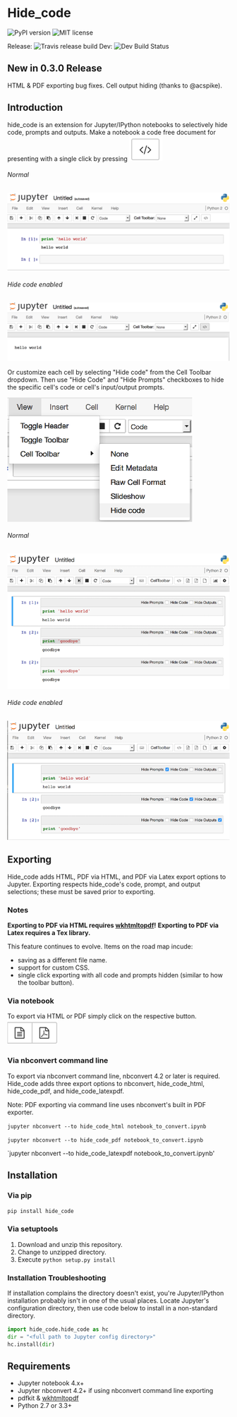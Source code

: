 # Hide_code
![PyPI version](https://badge.fury.io/py/hide_code.svg) ![MIT license](https://img.shields.io/github/license/mashape/apistatus.svg) 

Release: ![Travis release build](https://travis-ci.org/kirbs-/hide_code.svg?branch=master) Dev: ![Dev Build Status](https://travis-ci.org/kirbs-/hide_code.svg?branch=dev)

## New in 0.3.0 Release
HTML & PDF exporting bug fixes.
Cell output hiding (thanks to @acspike).

## Introduction
hide_code is an extension for Jupyter/IPython notebooks to selectively hide code, prompts and outputs. Make a notebook a code free document for presenting with a single click by pressing ![hide_code toggle](/images/button.png)

###### Normal
![image1.1](/images/1.1.png)

###### Hide code enabled
![image1.2](/images/1.2.png)

Or customize each cell by selecting "Hide code" from the Cell Toolbar dropdown. Then use "Hide Code" and "Hide Prompts" checkboxes to hide the specific cell's code or cell's input/output prompts.

![image2](/images/2.png)

###### Normal
![image3.1](/images/3.1.png)

###### Hide code enabled
![image3.2](/images/3.2.png)

## Exporting
Hide_code adds HTML, PDF via HTML, and PDF via Latex export options to Jupyter. Exporting respects hide_code's code, prompt, and output selections; these must be saved prior to exporting. 

### Notes
**Exporting to PDF via HTML requires [wkhtmltopdf](http://wkhtmltopdf.org/)!** 
**Exporting to PDF via Latex requires a Tex library.**

This feature continues to evolve. Items on the road map incude:
* saving as a different file name.
* support for custom CSS.
* single click exporting with all code and prompts hidden (similar to how the toolbar button).

### Via notebook
To export via HTML or PDF simply click on the respective button.
![image4.1](/images/4.1.png)

### Via nbconvert command line
To export via nbconvert command line, nbconvert 4.2 or later is required. Hide_code adds three export options to nbconvert, hide_code_html, hide_code_pdf, and hide_code_latexpdf. 

Note: PDF exporting via command line uses nbconvert's built in PDF exporter.

`jupyter nbconvert --to hide_code_html notebook_to_convert.ipynb`

`jupyter nbconvert --to hide_code_pdf notebook_to_convert.ipynb`

`jupyter nbconvert --to hide_code_latexpdf notebook_to_convert.ipynb'


## Installation
### Via pip
`pip install hide_code`

### Via setuptools
1. Download and unzip this repository. 
2. Change to unzipped directory.
3. Execute ```python setup.py install```

### Installation Troubleshooting
If installation complains the directory doesn't exist, you're Jupyter/IPython installation probably isn't in one of the usual places. Locate Jupyter's configuration directory, then use code below to install in a non-standard directory.
```python
import hide_code.hide_code as hc
dir = "<full path to Jupyter config directory>"
hc.install(dir)
```

## Requirements
* Jupyter notebook 4.x+
* Jupyter nbconvert 4.2+ if using nbconvert command line exporting
* pdfkit & [wkhtmltopdf](http://wkhtmltopdf.org/)
* Python 2.7 or 3.3+

